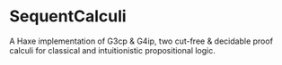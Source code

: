 # SequentCalculi
A Haxe implementation of G3cp & G4ip, two cut-free & decidable proof calculi for classical and intuitionistic propositional logic.
